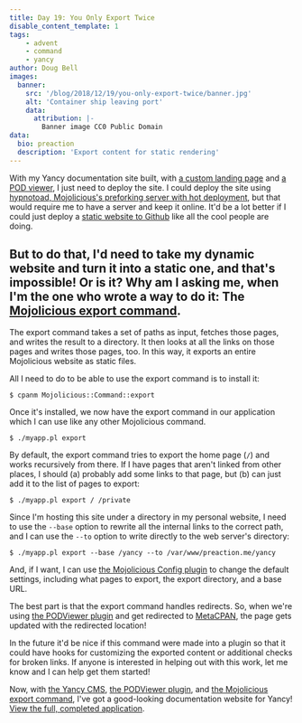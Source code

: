 ```yaml
---
title: Day 19: You Only Export Twice
disable_content_template: 1
tags:
    - advent
    - command
    - yancy
author: Doug Bell
images:
  banner:
    src: '/blog/2018/12/19/you-only-export-twice/banner.jpg'
    alt: 'Container ship leaving port'
    data:
      attribution: |-
        Banner image CC0 Public Domain
data:
  bio: preaction
  description: 'Export content for static rendering'
---
```

With my Yancy documentation site built, with [a custom landing
page](/blog/2018/12/17/a-website-for-yancy) and [a POD
viewer](/blog/2018/12/18/a-view-to-a-pod), I just need to deploy the site. I
could deploy the site using [hypnotoad, Mojolicious's preforking server with
hot
deployment](https://mojolicious.org/perldoc/Mojolicious/Guides/Cookbook#Hypnotoad),
but that would require me to have a server and keep it online. It'd be a lot
better if I could just deploy a [static website to
Github](https://pages.github.com) like all the cool people are doing.

But to do that, I'd need to take my dynamic website and turn it into a static
one, and that's impossible! Or is it? Why am I asking me, when I'm the one who
wrote a way to do it: The [Mojolicious export
command](https://metacpan.org/pod/Mojolicious::Command::export).
---

The export command takes a set of paths as input, fetches those pages, and
writes the result to a directory. It then looks at all the links on those pages
and writes those pages, too. In this way, it exports an entire Mojolicious
website as static files.

All I need to do to be able to use the export command is to install it:

    $ cpanm Mojolicious::Command::export

Once it's installed, we now have the export command in our application which I
can use like any other Mojolicious command.

    $ ./myapp.pl export

By default, the export command tries to export the home page (`/`) and works
recursively from there. If I have pages that aren't linked from other places, I
should (a) probably add some links to that page, but (b) can just add it to the
list of pages to export:

    $ ./myapp.pl export / /private

Since I'm hosting this site under a directory in my personal website, I need to
use the `--base` option to rewrite all the internal links to the correct path,
and I can use the `--to` option to write directly to the web server's
directory:

    $ ./myapp.pl export --base /yancy --to /var/www/preaction.me/yancy

And, if I want, I can use [the Mojolicious Config
plugin](https://mojolicious.org/perldoc/Mojolicious/Guides/Cookbook#Adding-a-configuration-file)
to change the default settings, including what pages to export, the export
directory, and a base URL.

The best part is that the export command handles redirects. So, when we're
using [the PODViewer
plugin](http://metacpan.org/pod/Mojolicious::Plugin::PODViewer) and get
redirected to [MetaCPAN](http://metacpan.org), the page gets updated with the
redirected location!

In the future it'd be nice if this command were made into a plugin so that it
could have hooks for customizing the exported content or additional checks for
broken links. If anyone is interested in helping out with this work, let me
know and I can help get them started!

Now, with [the Yancy CMS](http://preaction.me/yancy), [the PODViewer
plugin](http://metacpan.org/pod/Mojolicious::Plugin::PODViewer), and [the
Mojolicious export
command](http://metacpan.org/pod/Mojolicious::Command::export), I've got a
good-looking documentation website for Yancy! [View the full, completed
application](myapp.pl).

